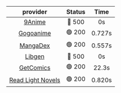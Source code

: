 | **provider** | **Status** | **Time** |
|:--------:|:------:|:----:|
| [9Anime](https://9anime.to) | 🔴 500 | 0s |
| [Gogoanime](https://gogoanime.gg) | 🟢 200 | 0.727s |
| [MangaDex](https://mangadex.org) | 🟢 200 | 0.557s |
| [Libgen](http://libgen) | 🔴 500 | 0s |
| [GetComics](https://getcomics.info/) | 🟢 200 | 22.3s |
| [Read Light Novels](https://readlightnovels.net) | 🟢 200 | 0.820s |
